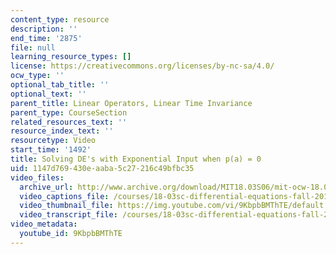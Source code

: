 ```yaml
---
content_type: resource
description: ''
end_time: '2875'
file: null
learning_resource_types: []
license: https://creativecommons.org/licenses/by-nc-sa/4.0/
ocw_type: ''
optional_tab_title: ''
optional_text: ''
parent_title: Linear Operators, Linear Time Invariance
parent_type: CourseSection
related_resources_text: ''
resource_index_text: ''
resourcetype: Video
start_time: '1492'
title: Solving DE's with Exponential Input when p(a) = 0
uid: 1147d769-430e-aaba-5c27-216c49bfbc35
video_files:
  archive_url: http://www.archive.org/download/MIT18.03S06/mit-ocw-18.03-lec13-10mar2003-220k_512kb.mp4
  video_captions_file: /courses/18-03sc-differential-equations-fall-2011/a5517bbff9c55bb38b338a8acbb6203f_9KbpbBMThTE.vtt
  video_thumbnail_file: https://img.youtube.com/vi/9KbpbBMThTE/default.jpg
  video_transcript_file: /courses/18-03sc-differential-equations-fall-2011/83faa4085a99204528e1aff751171537_9KbpbBMThTE.pdf
video_metadata:
  youtube_id: 9KbpbBMThTE
---
```


